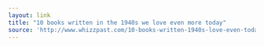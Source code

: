 ```yaml
---
layout: link
title: "10 books written in the 1940s we love even more today"
source: 'http://www.whizzpast.com/10-books-written-1940s-love-even-today/'
---
```


